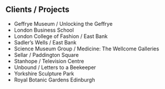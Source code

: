 ## Clients / Projects

* Geffrye Museum / Unlocking the Geffrye
* London Business School
* London College of Fashion / East Bank
* Sadler&#8217;s Wells / East Bank
* Science Museum Group / Medicine: The Wellcome Galleries
* Sellar / Paddington Square
* Stanhope / Television Centre
* Unbound / Letters to a Beekeeper
* Yorkshire Sculpture Park
* Royal Botanic Gardens Edinburgh
